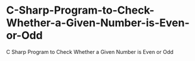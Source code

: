 # C-Sharp-Program-to-Check-Whether-a-Given-Number-is-Even-or-Odd
C Sharp Program to Check Whether a Given Number is Even or Odd
